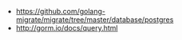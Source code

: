 - https://github.com/golang-migrate/migrate/tree/master/database/postgres
- http://gorm.io/docs/query.html